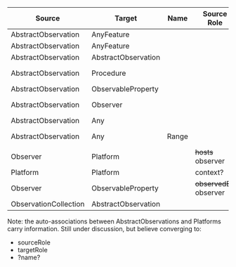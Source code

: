 

| Source | Target | Name | Source Role | ST | SC | Target Role | TT | TC | Navigability |
| --- | --- | --- | --- | --- | --- | --- | --- |  --- | --- |
| AbstractObservation | AnyFeature | | | | | proximateFeatureOfInterest | N | 0..* | S -> T |
| AbstractObservation | AnyFeature | | | | | ultimateFeatureOfInterest | N | 0..* |  S -> T |
| AbstractObservation | AbstractObservation | | | | | relatedObservation | N | 0..* |  S -> T |
| AbstractObservation | Procedure | | | | | ~~usedProcedure~~ procedure | ~~VN~~ N | 0..* |  S -> T |
| AbstractObservation | ObservableProperty | | | | | observedProperty | VN | 0..* |  S -> T |
| AbstractObservation | Observer | | | | | ~~madeBy~~ observer | ~~VN~~ N | 0..* |  S -> T |
| AbstractObservation | Any | | | | | metadata | N | 0..* |  S -> T |
| AbstractObservation | Any | Range | | | | result | N | **0..1 ?** |  S -> T |
| Observer | Platform | | ~~hosts~~ observer | ~~V~~ N | 0..1 | ~~hostedBy~~ platform | ~~V~~ N | 0..* |  S <-> T |
| Platform | Platform | | context? | N | 0..* | context? | N | 0..* |  S <-> T |
| Observer | ObservableProperty | | ~~observedBy~~ observer | ~~V~~ N | 0..* | observes | V | 0..* |  S <-> T |
| ObservationCollection | AbstractObservation | | | | | member | N | 0..* |  S -> T |

Note: the auto-associations between AbstractObservations and Platforms carry information. Still under discussion, but believe converging to:
* sourceRole
* targetRole
* ?name?
